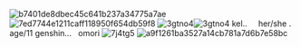![b7401de8dbec45c641b237a34775a7ae](https://github.com/user-attachments/assets/28701105-69ae-4695-8bfd-8ba08764fb1b)
![7ed7744e1211caff118950f654db59f8](https://github.com/user-attachments/assets/e6e7f1bd-3d30-436e-b27a-9d43590a0db6)
![3gtno4](https://github.com/user-attachments/assets/feeea2e0-1292-48f4-85b3-ab6c9675d8c3)![3gtno4](https://github.com/user-attachments/assets/3d346d97-da7c-42ad-9e36-4f22ec13f5dc)
kel.. ‎ ‎  ‎ ‎ her/she . age/11
genshin... ‎ ‎ omori ![7j4tg5](https://github.com/user-attachments/assets/cedf2520-a579-4dd5-bf36-b4d23d30f6e2)
![a9f1261ba3527a14cb781a7d6b7e58bc](https://github.com/user-attachments/assets/e3171f13-ed3a-4f52-8b4b-ced804f5dcfb)
